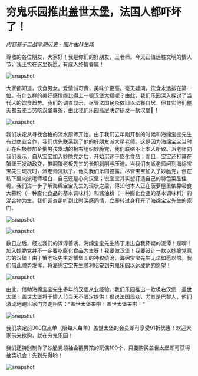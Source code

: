 # 穷鬼乐园推出盖世太堡，法国人都吓坏了！

*内容基于二战早期历史 - 图片由AI生成*

尊敬的各位朋友，大家好！我是你们的好朋友，王老师。今天正值远胜文明的情人节，我王包在这里祝愿，有成人终情眷属！

![snapshot](/img/2024021301.png)

大家都知道，饮食男女。爱情诚可贵，美味价更高。毫无疑问，饮食永远排在第一位。有什么样的美好感情能比得上一顿汉堡大餐呢？由此，我们乐园深入探讨了当代人的饮食趋势。我们的调查显示，尽管法国民众依旧以法餐自居，但其实他们整天都去麦当劳吃汉堡薯条，由此我们乐园高层决定研发一款汉堡🍔！

![snapshot](/img/2024021302.png)

我们决定从寻找合格的流水厨师开始。由于我们去年刚开张的时候和海绵宝宝先生有过商业合作，我们优先联系到了他的好朋友派大星老师。这是因为海绵宝宝当时正在积极参加企鹅男孩发动的极右组织妙脆党，我们联络不上本人所致。派老师向我们表示，自从宝宝加入妙脆党之后，开始沉迷于膨化食品；而且，宝宝还打算在蟹堡王发动政变，推翻蟹老板先生的长期剥削与压迫。当我们向派老师问到海绵宝宝先生现况时，派老师沉默了。他向我们乐园披露，尽管宝宝加入了妙脆党，但在私下里向派老师坦白，自己还是心向汉堡；说宝宝其实想打造自己的特色菜品佳肴。我们进一步了解海绵宝宝先生的现状之后，得知他本人正在菠萝屋里依靠吸食大蒜粉（一种膨化食品的基本调味料）和酱油粉（一种膨化食品的基本调味料）的混合物为生。我们调查组听到此时深感同情，立即转过身打开了海绵宝宝先生的家门。

![snapshot](/img/2024021303.png)

![snapshot](/img/2024021304.jpeg)

数日之后，经过我们的谆谆善诱，海绵宝宝先生终于走出自我怀疑的泥潭！是啊！加入妙脆党并不一定要吃膨化食品为生呀！我要做汉堡！我要设计一款以妙脆党意志的汉堡！由于蟹老板先生对蟹堡王的神权统治，海绵宝宝先生无法如愿以偿。我们借此顺势发挥，将海绵宝宝先生顺利招安到穷鬼乐园以达成他的愿望！

![snapshot](/img/2024021305.png)

由此，借助海绵宝宝先生多年的汉堡从业经验，我们乐园推出一款极右汉堡：盖世太堡！盖世太堡将于情人节当天不限定提供！据说法国民众，尤其是巴黎人，他们激动地跑出家门奔走相告：“盖世太堡来啦！盖世太堡来啦！”

![snapshot](/img/2024021306.png)

我们决定前300位点单（限每人每单）盖世太堡的会员即可享受91折优惠！欢迎大家前来抢购，就在穷鬼乐园！

我们还特别制作了妙脆党领袖企鹅男孩的玩偶100个，只要购买盖世太堡即可获得抽奖机会！先到先得哟！

![snapshot](/img/2024021307.png)